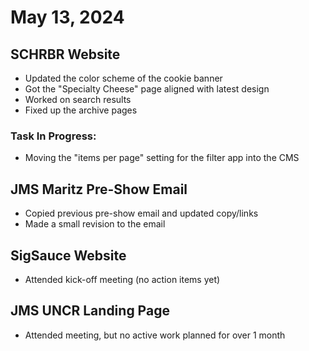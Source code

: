 # May 13, 2024

## SCHRBR Website

- Updated the color scheme of the cookie banner
- Got the "Specialty Cheese" page aligned with latest design
- Worked on search results
- Fixed up the archive pages

### Task In Progress:

- Moving the "items per page" setting for the filter app into the CMS

## JMS Maritz Pre-Show Email

- Copied previous pre-show email and updated copy/links
- Made a small revision to the email

## SigSauce Website

- Attended kick-off meeting (no action items yet)

## JMS UNCR Landing Page

- Attended meeting, but no active work planned for over 1 month
